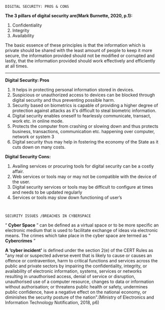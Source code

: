     DIGITAL SECURITY: PROS & CONS

 **The 3 pillars of digital security are(Mark Burnette, 2020, p.1):** 

1. Confidentiality
2. Integrity
3. Availability

The basic essence of these principles is that the information which is private should be shared
with the least amount of people to keep it more secure, the information provided should not
be modified or corrupted and lastly, that the information provided should work effectively
and efficiently at all times.

<hr>

 **Digital Security: Pros** 

1. It helps in protecting personal information stored in devices.
2. Suspicious or unauthorized access to devices can be blocked through digital security
   and thus preventing possible harm.
3. Security based on biometrics is capable of providing a higher degree of protection
   against attacks as it's difficult to steal biometric information.
4. Digital security enables oneself to fearlessly communicate, transact, work etc. in
   online mode.
5. Protects the computer from crashing or slowing down and thus protects business,
   transactions, communication etc. happening over computer, network or system
   3
6. Digital security thus may help in fostering the economy of the State as it cuts down on
   many costs.

 **Digital Security Cons:** 

1. Availing services or procuring tools for digital security can be a costly affair.
2. Web services or tools may or may not be compatible with the device of the user.
3. Digital security services or tools may be difficult to configure at times and needs to be
   updated regularly
4. Services or tools may slow down functioning of user’s

<br>

    SECURITY ISSUES /BREACHES IN CYBERSPACE

“ **Cyber Space** ” can be defined as a virtual space or to be more specific an electronic
medium that is used to facilitate exchange of ideas via electronic means. The crimes
which take place in the cyber space are termed as “ **Cybercrimes** ”

 **A ‘cyber incident'** is defined under the section 2(e) of the CERT Rules as "any real or
suspected adverse event that is likely to cause or causes an offence or contravention, 
harm to critical functions and services across the public and private sectors by
impairing the confidentiality, integrity, or availability of electronic information, 
systems, services or networks resulting in unauthorised access, denial of service or
disruption, unauthorised use of a computer resource, changes to data or information
without authorisation; or threatens public health or safety, undermines public
confidence, have a negative effect on the national economy, or diminishes the security
posture of the nation".(Ministry of Electronics and Information Technology
Notification, 2018, p6)
